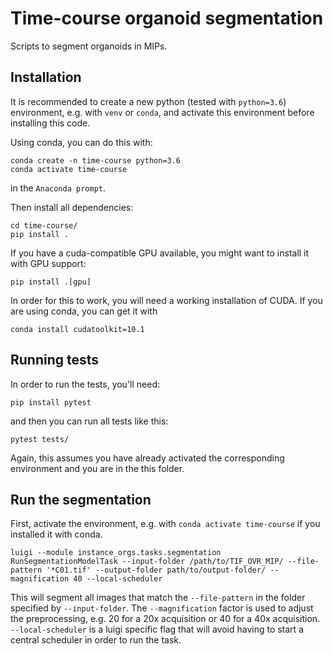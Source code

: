 # Time-course organoid segmentation

Scripts to segment organoids in MIPs.

## Installation

It is recommended to create a new python (tested with ```python=3.6```) environment, e.g. with ```venv``` or ```conda```, and activate this environment before installing this code.

Using conda, you can do this with: 

```
conda create -n time-course python=3.6
conda activate time-course
```
in the ```Anaconda prompt```.

Then install all dependencies:

```
cd time-course/
pip install .
```

If you have a cuda-compatible GPU available, you might want to install it with GPU support:
```
pip install .[gpu]
```

In order for this to work, you will need a working installation of CUDA. If you are using conda, you can get it with

```
conda install cudatoolkit=10.1
```


## Running tests

In order to run the tests, you'll need:

```
pip install pytest
```

and then you can run all tests like this:

```
pytest tests/
```

Again, this assumes you have already activated the corresponding environment and you are in the this folder.

## Run the segmentation

First, activate the environment, e.g. with ```conda activate time-course``` if you installed it with conda.

```
luigi --module instance_orgs.tasks.segmentation RunSegmentationModelTask --input-folder /path/to/TIF_OVR_MIP/ --file-pattern '*C01.tif' --output-folder path/to/output-folder/ --magnification 40 --local-scheduler
```

This will segment all images that match the ```--file-pattern``` in the folder specified by ```--input-folder```. The ```--magnification``` factor is used to adjust the preprocessing, e.g. 20 for a 20x acquisition or 40 for a 40x acquisition. ```--local-scheduler``` is a luigi specific flag that will avoid having to start a central scheduler in order to run the task.
